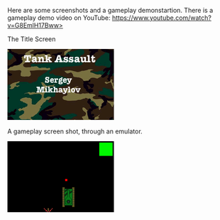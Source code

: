 Here are some screenshots and a gameplay demonstartion.
There is a gameplay demo video on YouTube: https://www.youtube.com/watch?v=G8EmlH17Bww>

The Title Screen

![ScreenShot](TankAssaultTitle.png)

A gameplay screen shot, through an emulator.

![ScreenShot](TankAssaultGamePlay.png)
